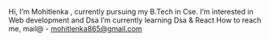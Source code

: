  Hi, I’m Mohitlenka , currently pursuing my B.Tech in Cse.
 I’m interested in Web development and Dsa
 I’m currently learning Dsa & React
 How to reach me, mail@ - mohitlenka865@gmail.com

